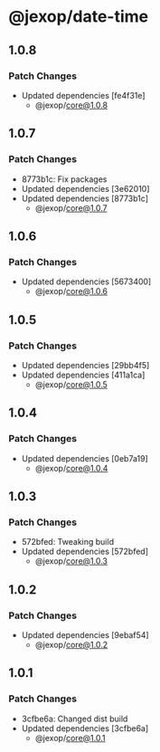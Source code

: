 # @jexop/date-time

## 1.0.8

### Patch Changes

- Updated dependencies [fe4f31e]
  - @jexop/core@1.0.8

## 1.0.7

### Patch Changes

- 8773b1c: Fix packages
- Updated dependencies [3e62010]
- Updated dependencies [8773b1c]
  - @jexop/core@1.0.7

## 1.0.6

### Patch Changes

- Updated dependencies [5673400]
  - @jexop/core@1.0.6

## 1.0.5

### Patch Changes

- Updated dependencies [29bb4f5]
- Updated dependencies [411a1ca]
  - @jexop/core@1.0.5

## 1.0.4

### Patch Changes

- Updated dependencies [0eb7a19]
  - @jexop/core@1.0.4

## 1.0.3

### Patch Changes

- 572bfed: Tweaking build
- Updated dependencies [572bfed]
  - @jexop/core@1.0.3

## 1.0.2

### Patch Changes

- Updated dependencies [9ebaf54]
  - @jexop/core@1.0.2

## 1.0.1

### Patch Changes

- 3cfbe6a: Changed dist build
- Updated dependencies [3cfbe6a]
  - @jexop/core@1.0.1
